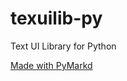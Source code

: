 # texuilib-py
Text UI Library for Python

[Made with PyMarkd](https://github.com/bennyman123abc/PyMarkd)
